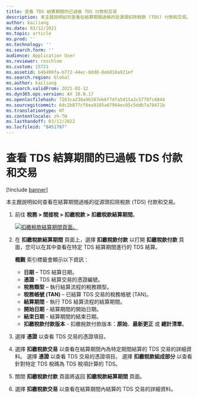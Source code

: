 ```yaml
---
title: 查看 TDS 結算期間的已過帳 TDS 付款和交易
description: 本主題說明如何查看在結算期間過帳的從源頭扣除稅款 (TDS) 付款和交易。
author: kailiang
ms.date: 03/12/2021
ms.topic: article
ms.prod: ''
ms.technology: ''
ms.search.form: ''
audience: Application User
ms.reviewer: roschlom
ms.custom: 15721
ms.assetid: b4b406fa-b772-44ec-8dd8-8eb818a921ef
ms.search.region: Global
ms.author: kailiang
ms.search.validFrom: 2021-02-12
ms.dyn365.ops.version: AX 10.0.17
ms.openlocfilehash: 7263ca238a9b287eb6f7dfa5d15a2c5778fc6844
ms.sourcegitcommit: 6dc2b877cf8ea9185a07964ec05c5ddb7a78471b
ms.translationtype: HT
ms.contentlocale: zh-TW
ms.lasthandoff: 03/12/2022
ms.locfileid: "8451767"
---
```

# <a name="view-posted-tds-payments-and-transactions-for-a-tds-settlement-period"></a>查看 TDS 結算期間的已過帳 TDS 付款和交易

[!include [banner](../includes/banner.md)]

本主題說明如何查看在結算期間過帳的從源頭扣除稅款 (TDS) 付款和交易。

1. 前往 **稅務 \> 間接稅 \> 扣繳稅款 \> 扣繳稅款結算期間**。

    [![扣繳稅款結算期間頁面。](./media/apac-ind-TDS-50.png)](./media/apac-ind-TDS-50.png)

2. 在 **扣繳稅款結算期間** 頁面上，選擇 **扣繳稅款付款** 以打開 **扣繳稅款付款** 頁面，您可以在其中查看在特定 TDS 結算期間進行的 TDS 結算。

    **概觀** 索引標籤會顯示以下資訊：

    - **日期** – TDS 結算日期。
    - **憑證** - TDS 結算交易的憑證編號。
    - **稅務類型** – 執行結算流程的稅務類型。
    - **稅務帳號 (TAN)** – 已結算 TDS 交易的稅務帳號 (TAN)。
    - **結算期間** - 執行 TDS 結算流程的結算期間。
    - **開始日期** - 結算期間的開始日期。
    - **結束日期** - 結算期間的結束日期。
    - **扣繳稅款付款版本** - 扣繳稅款付款版本：**原始**、**最新更正** 或 **總計清單**。

5. 選擇 **憑證** 以查看 TDS 交易的憑證項目。
6. 選擇 **扣繳稅款交易** 以查看在結算期間內為特定期間結算的 TDS 交易的詳細資料。 選擇 **憑證** 以查看 TDS 交易的憑證項目。 選擇 **扣繳稅款組成部分** 以查看針對特定 TDS 稅碼為 TDS 稅項計算的 TDS。
7. 關閉 **扣繳稅款付款** 頁面將返回 **扣繳稅款結算期間** 頁面。
8. 選擇 **扣繳稅款交易** 以查看在結算期間內結算的 TDS 交易的詳細資料。
